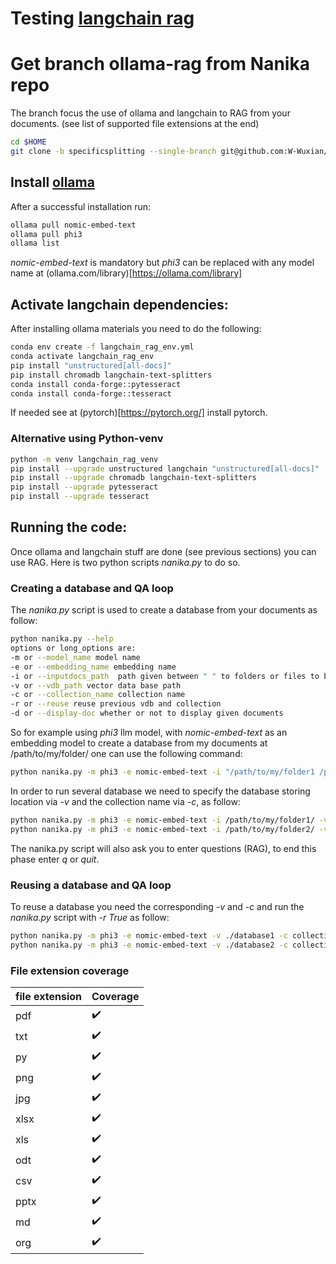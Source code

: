 # Testing [langchain rag](https://github.com/tonykipkemboi/ollama_pdf_rag/blob/main/local_ollama_rag.ipynb)
# Get branch ollama-rag from Nanika repo
The branch focus the use of ollama and langchain to RAG from your documents. (see list of supported file extensions at the end)
```bash
cd $HOME
git clone -b specificsplitting --single-branch git@github.com:W-Wuxian/NANIKA.git
```

## Install [ollama](https://github.com/ollama/ollama?tab=readme-ov-file)
After a successful installation run:
```bash
ollama pull nomic-embed-text 
ollama pull phi3
ollama list
```
*nomic-embed-text* is mandatory but *phi3* can be replaced with any model name at
(ollama.com/library)[https://ollama.com/library]

## Activate langchain dependencies:
After installing ollama materials you need to do the following:
```bash
conda env create -f langchain_rag_env.yml
conda activate langchain_rag_env
pip install "unstructured[all-docs]"
pip install chromadb langchain-text-splitters
conda install conda-forge::pytesseract
conda install conda-forge::tesseract
```
If needed see at (pytorch)[https://pytorch.org/] install pytorch.
### Alternative using Python-venv
```bash
python -m venv langchain_rag_venv
pip install --upgrade unstructured langchain "unstructured[all-docs]"
pip install --upgrade chromadb langchain-text-splitters
pip install --upgrade pytesseract
pip install --upgrade tesseract
```

## Running the code:
Once ollama and langchain stuff are done (see previous sections)
you can use RAG. Here is two python scripts *nanika.py* to do so.
### Creating a database and QA loop
The *nanika.py* script is used to create a database from your documents as follow:
```bash
python nanika.py --help
options or long_options are:
-m or --model_name model name
-e or --embedding_name embedding name
-i or --inputdocs_path  path given between " " to folders or files to be used at RAG step
-v or --vdb_path vector data base path
-c or --collection_name collection name
-r or --reuse reuse previous vdb and collection
-d or --display-doc whether or not to display given documents
```
So for example using *phi3* llm model, with *nomic-embed-text* as an embedding model to create a database from my documents at /path/to/my/folder/ one can use the following command:
```bash
python nanika.py -m phi3 -e nomic-embed-text -i "/path/to/my/folder1 /path/to/my/folder2 /path/to/my/file1"
```
In order to run several database  we need to specify the database storing location via *-v* and the collection name via *-c*, as follow:
```bash
python nanika.py -m phi3 -e nomic-embed-text -i /path/to/my/folder1/ -v ./database1 -c collection1
python nanika.py -m phi3 -e nomic-embed-text -i /path/to/my/folder2/ -v ./database2 -c collection2
```
The nanika.py script will also ask you to enter questions (RAG), to end this phase enter *q* or *quit*.

### Reusing a database and QA loop
To reuse a database you need the corresponding *-v* and *-c* and run the *nanika.py* script with *-r True* as follow:
```bash
python nanika.py -m phi3 -e nomic-embed-text -v ./database1 -c collection1 -r True
python nanika.py -m phi3 -e nomic-embed-text -v ./database2 -c collection2 -r True
```

### File extension coverage

| file extension | Coverage           |
| -------------- | ------------------ |
| pdf            | :heavy_check_mark: |
| txt            | :heavy_check_mark: |
| py             | :heavy_check_mark: |
| png            | :heavy_check_mark: |
| jpg            | :heavy_check_mark: |
| xlsx           | :heavy_check_mark: |
| xls            | :heavy_check_mark: |
| odt            | :heavy_check_mark: |
| csv            | :heavy_check_mark: |
| pptx           | :heavy_check_mark: |
| md             | :heavy_check_mark: |
| org            | :heavy_check_mark: |
